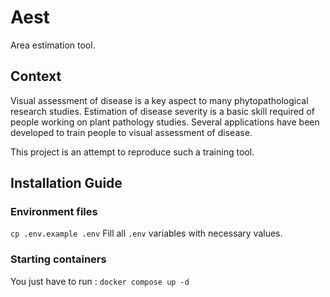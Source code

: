 # Aest
Area estimation tool.

## Context
Visual assessment of disease is a key aspect to many phytopathological research studies. Estimation of disease severity is a basic skill required of people working on plant pathology studies. Several applications have been developed to train people to visual assessment of disease.

This project is an attempt to reproduce such a training tool.

## Installation Guide
### Environment files
`cp .env.example .env`
Fill all `.env` variables with necessary values.

### Starting containers
You just have to run :
`docker compose up -d`



